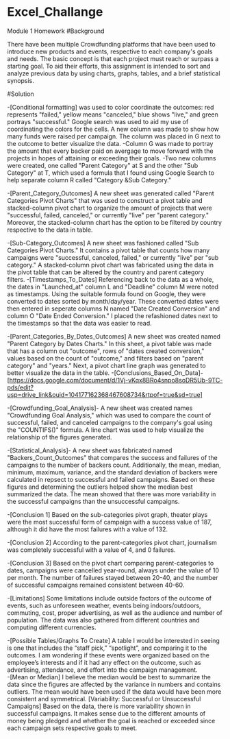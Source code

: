 # Excel_Challange
Module 1 Homework
#Background

There have been multiple Crowdfunding platforms that have been used to introduce new products and events, respective to each company's goals and needs. The basic concept is that each project must reach or surpass a starting goal. To aid their efforts, this assignment is intended to sort and analyze previous data by using charts, graphs, tables, and a brief statistical synopsis. 

#Solution

-[Conditional formatting] was used to color coordinate the outcomes: red represents "failed," yellow means "canceled," blue shows "live," and green portrays "successful." Google search was used to aid my use of coordinating the colors for the cells. A new column was made to show how many funds were raised per campaign. The column was placed in G next to the outcome to better visualize the data. 
-Column G was made to portray the amount that every backer paid on avergage to move forward with the projects in hopes of attaining or exceeding their goals. 
-Two new columns were created, one called "Parent Category" at S and the other "Sub Category" at T, which used a formula that I found using Google Search to help separate column R called "Category &Sub Category."

-[Parent_Category_Outcomes] A new sheet was generated called "Parent Categories Pivot Charts" that was used to construct a pivot table and stacked-column pivot chart to organize the amount of projects that were "successful, failed, canceled," or currently "live" per "parent category." Moreover, the stacked-column chart has the option to be filtered by country respective to the data in table. 

-[Sub-Category_Outcomes] A new sheet was fashioned called "Sub Categories Pivot Charts." It contains a pivot table that counts how many campaigns were "successful, canceled, failed," or currently "live" per "sub category." A stacked-column pivot chart was fabricated using the data in the pivot table that can be altered by the country and parent category filters.
-[Timestamps_To_Dates] Referencing back to the data as a whole, the dates in "Launched_at" column L and "Deadline" column M were noted as timestamps. Using the suitable formula found on Google, they were converted to dates sorted by month/day/year. These converted dates were then entered in seperate columns N named "Date Created Conversion" and column O "Date Ended Conversion." I placed the refashioned dates next to the timestamps so that the data was easier to read.

-[Parent_Categories_By_Dates_Outcomes] A new sheet was created named "Parent Category by Dates Charts." In this sheet, a pivot table was made that has a column out "outcome", rows of "dates created conversion," values based on the count of "outcome," and filters based on "parent category" and "years." Next, a pivot chart line graph was generated to better visualize the data in the table. 
-[Conclusions_Based_On_Data]- [https://docs.google.com/document/d/1Vj-vKqx8BRo4snpo8soDR5Ub-9TC-pds/edit?usp=drive_link&ouid=104177162368467608734&rtpof=true&sd=true]

-[Crowdfunding_Goal_Analysis]- A new sheet was created names "Crowdfunding Goal Analysis," which was used to compare the count of successful, failed, and canceled campaigns to the company's goal using the "COUNTIFS()" formula. A line chart was used to help visualize the relationship of the figures generated.

-[Statistical_Analysis]- A new sheet was fabricated named "Backers_Count_Outcomes"  that compares the success and failures of the campaigns to the number of backers count. Additionally, the mean, median, minimum, maximum, variance, and the standard deviation of backers were calculated in repsect to successful and failed campaigns. Based on these figures and determining the outliers helped show the median best summarized the data. The mean showed that there was more variability in the successful campaigns than the unsuccessful campaigns.

-[Conclusion 1] Based on the sub-categories pivot graph, theater plays were the most successful form of campaign with a success value of 187, although it did have the most failures with a value of 132.

-[Conclusion 2] According to the parent-categories pivot chart, journalism was completely successful with a value of 4, and 0 failures. 

-[Conclusion 3] Based on the pivot chart comparing parent-categories to dates, campaigns were cancelled year-round, always under the value of 10 per month. The number of failures stayed between 20-40, and the number of successful campaigns remained consistent between 40-60.

-[Limitations] Some limitations include outside factors of the outcome of events, such as unforeseen weather, events being indoors/outdoors, commuting, cost, proper advertising, as well as the audience and number of population. The data was also gathered from different countries and computing different currencies. 

-[Possible Tables/Graphs To Create] A table I would be interested in seeing is one that includes the “staff pick,” “spotlight”, and comparing it to the outcomes. I am wondering if these events were organized based on the employee’s interests and if it had any effect on the outcome, such as advertising, attendance, and effort into the campaign management.  
-[Mean or Median] I believe the median would be best to summarize the data since the figures are affected by the variance in numbers and contains outliers. The mean would have been used if the data would have been more consistent and symmetrical.
[Variability: Successful or Unsuccessful Campaigns] Based on the data, there is more variability shown in successful campaigns. It makes sense due to the different amounts of money being pledged and whether the goal is reached or exceeded since each campaign sets respective goals to meet.   

